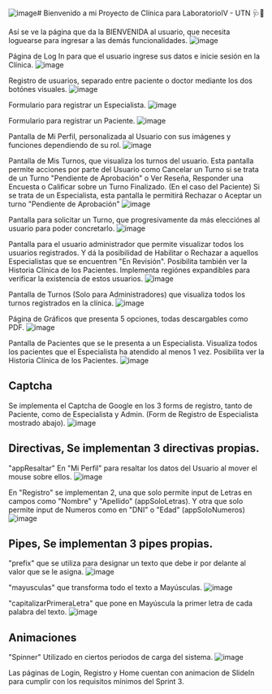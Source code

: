 ![image](https://github.com/matigthb/TP_Clinica_LabIV/assets/98900532/9fe8dcea-36fb-450e-a5d4-e6a78baf1578)# Bienvenido a mi Proyecto de Clínica para LaboratorioIV - UTN 🩺🥼

Así se ve la página que da la BIENVENIDA al usuario, que necesita loguearse para ingresar a las demás funcionalidades. 
![image](https://github.com/matigthb/TP_Clinica_LabIV/assets/98900532/c1c75b77-4c69-4e81-be87-fa2086caeaac)

Página de Log In para que el usuario ingrese sus datos e inicie sesión en la Clínica.
![image](https://github.com/matigthb/TP_Clinica_LabIV/assets/98900532/1ad12244-6352-4172-8d7d-eefca61951be)

Registro de usuarios, separado entre paciente o doctor mediante los dos botónes visuales.
![image](https://github.com/matigthb/TP_Clinica_LabIV/assets/98900532/f6a28ce6-eaec-4999-a1fa-dba1a0075c62)

Formulario para registrar un Especialista.
![image](https://github.com/matigthb/TP_Clinica_LabIV/assets/98900532/4480b622-50b6-47a3-bd64-2430ba6f4662)

Formulario para registrar un Paciente.
![image](https://github.com/matigthb/TP_Clinica_LabIV/assets/98900532/3714e696-04ec-49d7-8790-e424cfcd926c)

Pantalla de Mi Perfil, personalizada al Usuario con sus imágenes y funciones dependiendo de su rol.
![image](https://github.com/matigthb/TP_Clinica_LabIV/assets/98900532/4269d603-9873-4540-a754-4b68fe6221a4)

Pantalla de Mis Turnos, que visualiza los turnos del usuario.
Esta pantalla permite acciones por parte del Usuario como Cancelar un Turno si se trata de un Turno "Pendiente de Aprobación" o Ver Reseña, Responder una Encuesta o Calificar sobre un Turno Finalizado. (En el caso del Paciente)
Si se trata de un Especialista, esta pantalla le permitirá Rechazar o Aceptar un turno "Pendiente de Aprobación"
![image](https://github.com/matigthb/TP_Clinica_LabIV/assets/98900532/092f315d-2043-4bce-892d-b623823676b6)

Pantalla para solicitar un Turno, que progresivamente da más elecciónes al usuario para poder concretarlo.
![image](https://github.com/matigthb/TP_Clinica_LabIV/assets/98900532/2497321d-4417-451d-b746-186816d8f675)

Pantalla para el usuario administrador que permite visualizar todos los usuarios registrados.
Y dá la posibilidad de Habilitar o Rechazar a aquellos Especialistas que se encuentren "En Revisión".
Posibilita también ver la Historia Clínica de los Pacientes.
Implementa regiónes expandibles para verificar la existencia de estos usuarios.
![image](https://github.com/matigthb/TP_Clinica_LabIV/assets/98900532/2e610c86-2473-4d5d-9c8b-1e456d9d7407)

Pantalla de Turnos (Solo para Administradores) que visualiza todos los turnos registrados en la clínica.
![image](https://github.com/matigthb/TP_Clinica_LabIV/assets/98900532/6f4e4473-12ca-40c6-bf7d-a388748f66a8)

Página de Gráficos que presenta 5 opciones, todas descargables como PDF.
![image](https://github.com/matigthb/TP_Clinica_LabIV/assets/98900532/318ef462-8abf-496a-b149-b7b63c4ec006)

Pantalla de Pacientes que se le presenta a un Especialista.
Visualiza todos los pacientes que el Especialista ha atendido al menos 1 vez.
Posibilita ver la Historia Clínica de los Pacientes.
![image](https://github.com/matigthb/TP_Clinica_LabIV/assets/98900532/84498cce-9dcc-480c-bb82-3d637a48a262)


## Captcha

Se implementa el Captcha de Google en los 3 forms de registro, tanto de Paciente, como de Especialista y Admin. (Form de Registro de Especialista mostrado abajo).
![image](https://github.com/matigthb/TP_Clinica_LabIV/assets/98900532/766e21ea-fa91-4fe7-8ce1-1b2f04029cea)

## Directivas, Se implementan 3 directivas propias.

"appResaltar" En "Mi Perfil" para resaltar los datos del Usuario al mover el mouse sobre ellos.
![image](https://github.com/matigthb/TP_Clinica_LabIV/assets/98900532/f389a82d-2bb6-4e61-a57f-619f6b9146c4)

En "Registro" se implementan 2, una que solo permite input de Letras en campos como "Nombre" y "Apellido" (appSoloLetras). Y otra que solo permite input de Numeros como en "DNI" o "Edad" (appSoloNumeros)
![image](https://github.com/matigthb/TP_Clinica_LabIV/assets/98900532/206a1d49-149e-4cd8-a919-e541a9837190)

## Pipes, Se implementan 3 pipes propias.

"prefix" que se utiliza para designar un texto que debe ir por delante al valor que se le asigna.
![image](https://github.com/matigthb/TP_Clinica_LabIV/assets/98900532/52efb40a-7d9b-4ded-b661-99aed3893881)

"mayusculas" que transforma todo el texto a Mayúsculas.
![image](https://github.com/matigthb/TP_Clinica_LabIV/assets/98900532/5a574944-edab-476e-b051-2f66bba708ec)

"capitalizarPrimeraLetra" que pone en Mayúscula la primer letra de cada palabra del texto.
![image](https://github.com/matigthb/TP_Clinica_LabIV/assets/98900532/500b76d5-062b-417c-9983-5d88d6edba70)

## Animaciones

"Spinner" Utilizado en ciertos periodos de carga del sistema.
![image](https://github.com/matigthb/TP_Clinica_LabIV/assets/98900532/83194276-9980-4e93-8b1f-61191d329405)

Las páginas de Login, Registro y Home cuentan con animacion de SlideIn para cumplir con los requisitos mínimos del Sprint 3.







